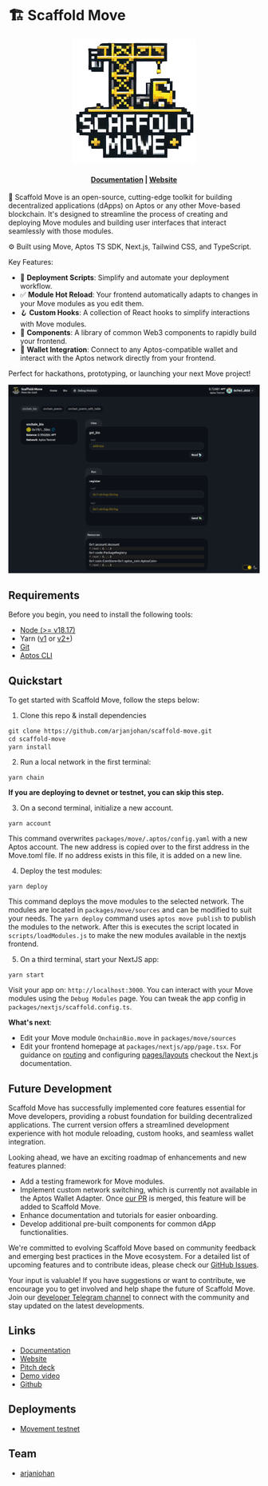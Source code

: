 # 🏗 Scaffold Move

<div align="center">

![logo](/assets/logo_small.png)
<h4 align="center">
  <a href="https://arjanjohan.gitbook.io/scaffold-move">Documentation</a> |
  <a href="https://scaffold-move-chi.vercel.app/">Website</a>
</h4>
</div>

🧪 Scaffold Move is an open-source, cutting-edge toolkit for building decentralized applications (dApps) on Aptos or any other Move-based blockchain. It's designed to streamline the process of creating and deploying Move modules and building user interfaces that interact seamlessly with those modules.

⚙️ Built using Move, Aptos TS SDK, Next.js, Tailwind CSS, and TypeScript.

Key Features:
- 🛫 **Deployment Scripts**: Simplify and automate your deployment workflow.
- ✅ **Module Hot Reload**: Your frontend automatically adapts to changes in your Move modules as you edit them.
- 🪝 **Custom Hooks**: A collection of React hooks to simplify interactions with Move modules.
- 🧱 **Components**: A library of common Web3 components to rapidly build your frontend.
- 🔐 **Wallet Integration**: Connect to any Aptos-compatible wallet and interact with the Aptos network directly from your frontend.

Perfect for hackathons, prototyping, or launching your next Move project!

![Debug Modules tab](assets/debug.png)

## Requirements

Before you begin, you need to install the following tools:

- [Node (>= v18.17)](https://nodejs.org/en/download/)
- Yarn ([v1](https://classic.yarnpkg.com/en/docs/install/) or [v2+](https://yarnpkg.com/getting-started/install))
- [Git](https://git-scm.com/downloads)
- [Aptos CLI](https://aptos.dev/en/build/cli)

## Quickstart

To get started with Scaffold Move, follow the steps below:

1. Clone this repo & install dependencies

```
git clone https://github.com/arjanjohan/scaffold-move.git
cd scaffold-move
yarn install
```

2. Run a local network in  the first terminal:

```
yarn chain
```

**If you are deploying to devnet or testnet, you can skip this step.**

3. On a second terminal, initialize a new account.

```
yarn account
```

This command overwrites `packages/move/.aptos/config.yaml` with a new Aptos account. The new address is copied over to the first address in the Move.toml file. If no address exists in this file, it is added on a new line.

4. Deploy the test modules:

```
yarn deploy
```

This command deploys the move modules to the selected network. The modules are located in `packages/move/sources` and can be modified to suit your needs. The `yarn deploy` command uses `aptos move publish` to publish the modules to the network. After this is executes the script located in `scripts/loadModules.js` to make the new modules available in the nextjs frontend.

5. On a third terminal, start your NextJS app:

```
yarn start
```

Visit your app on: `http://localhost:3000`. You can interact with your Move modules using the `Debug Modules` page. You can tweak the app config in `packages/nextjs/scaffold.config.ts`.

**What's next**:

- Edit your Move module `OnchainBio.move` in `packages/move/sources`
- Edit your frontend homepage at `packages/nextjs/app/page.tsx`. For guidance on [routing](https://nextjs.org/docs/app/building-your-application/routing/defining-routes) and configuring [pages/layouts](https://nextjs.org/docs/app/building-your-application/routing/pages-and-layouts) checkout the Next.js documentation.
<!-- - Edit your Move modules test in: `packages/move/test`. To run test use `yarn hardhat:test` -->

## Future Development

Scaffold Move has successfully implemented core features essential for Move developers, providing a robust foundation for building decentralized applications. The current version offers a streamlined development experience with hot module reloading, custom hooks, and seamless wallet integration.

Looking ahead, we have an exciting roadmap of enhancements and new features planned:

- Add a testing framework for Move modules.
- Implement custom network switching, which is currently not available in the Aptos Wallet Adapter. Once [our PR](https://github.com/aptos-labs/aptos-wallet-adapter/pull/425) is merged, this feature will be added to Scaffold Move.
- Enhance documentation and tutorials for easier onboarding.
- Develop additional pre-built components for common dApp functionalities.

We're committed to evolving Scaffold Move based on community feedback and emerging best practices in the Move ecosystem. For a detailed list of upcoming features and to contribute ideas, please check our [GitHub Issues](https://github.com/arjanjohan/scaffold-move/issues).

Your input is valuable! If you have suggestions or want to contribute, we encourage you to get involved and help shape the future of Scaffold Move. Join our [developer Telegram channel](https://t.me/+lOn2MJawQlc1YjA8) to connect with the community and stay updated on the latest developments.

## Links

- [Documentation](https://arjanjohan.gitbook.io/scaffold-move)
- [Website](https://scaffold-move-chi.vercel.app/)
- [Pitch deck]()
- [Demo video](https://www.loom.com/share/4491aa1f222e409782a5ede3a7ac5cb0)
- [Github](https://github.com/arjanjohan/scaffold-move)

## Deployments
- [Movement testnet](https://explorer.movementnetwork.xyz/account/0xbe119e3724a7aa44ec3716f070fc36f0603937dcdb06e8277a987a87ade39018/modules/code/onchain_bio?network=testnet)

## Team

- [arjanjohan](https://x.com/arjanjohan/)
